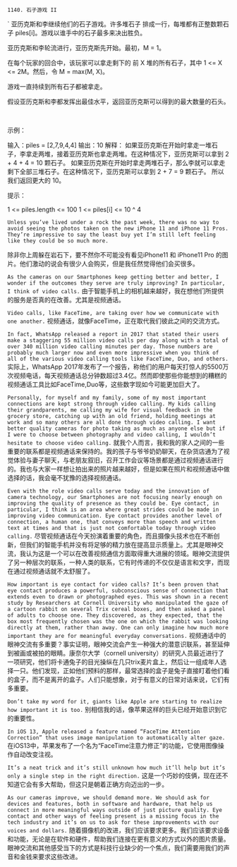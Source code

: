 `1140. 石子游戏 II`

`
亚历克斯和李继续他们的石子游戏。许多堆石子 排成一行，每堆都有正整数颗石子 piles[i]。游戏以谁手中的石子最多来决出胜负。

亚历克斯和李轮流进行，亚历克斯先开始。最初，M = 1。

在每个玩家的回合中，该玩家可以拿走剩下的 前 X 堆的所有石子，其中 1 <= X <= 2M。然后，令 M = max(M, X)。

游戏一直持续到所有石子都被拿走。

假设亚历克斯和李都发挥出最佳水平，返回亚历克斯可以得到的最大数量的石头。

 

示例：

输入：piles = [2,7,9,4,4]
输出：10
解释：
如果亚历克斯在开始时拿走一堆石子，李拿走两堆，接着亚历克斯也拿走两堆。在这种情况下，亚历克斯可以拿到 2 + 4 + 4 = 10 颗石子。
如果亚历克斯在开始时拿走两堆石子，那么李就可以拿走剩下全部三堆石子。在这种情况下，亚历克斯可以拿到 2 + 7 = 9 颗石子。
所以我们返回更大的 10。
 

提示：

1 <= piles.length <= 100
1 <= piles[i] <= 10 ^ 4



`Unless you’ve lived under a rock the past week, there was no way to avoid seeing the photos taken on the new iPhone 11 and iPhone 11 Pros. They’re impressive to say the least buy yet I’m still left feeling like they could be so much more.`

除非你上周躲在岩石下，要不然你不可能没有看见iPhone11 和 iPhone11 Pro 的图片。他们激动的说会有很少人会购买，但是我任然觉得他们会买很多。

`As the cameras on our Smartphones keep getting better and better, I wonder if the outcomes they serve are truly improving? In particular, I think of video calls.`
由于智能手机上的相机越来越好，我在想他们所提供的服务是否真的在改善。尤其是视频通话。

`Video calls, like FaceTime, are taking over how we communicate with one another.`
视频通话，就像FaceTime，正在取代我们彼此之间的交流方式。

`In fact, WhatsApp released a report in 2017 that stated their users make a staggering 55 million video calls per day along with a total of over 340 million video calling minutes per day. Those numbers are probably much larger now and even more impressive when you think of all of the various video calling tools like FaceTime, Duo, and others.`
实际上，WhatsApp 2017年发布了一个报告，称他们的用户每天打惊人的5500万次视频电话，每天视频通话总分钟数超过3.4亿。然而即使那些你能想到的糟糕的视频通话工具比如FaceTime,Duo等，这些数字现如今可能更加巨大了。

`Personally, for myself and my family, some of my most important connections are kept strong through video calling. My kids calling their grandparents, me calling my wife for visual feedback in the grocery store, catching up with an old friend, holding meetings at work and so many others are all done through video calling. I want better quality cameras for photo taking as much as anyone else but if I were to choose between photography and video calling, I wouldn’t hesitate to choose video calling.`
就我个人而言，我和我的家人之间的一些重要的联系都是视频通话来保持的。我的孩子与爷爷奶奶聊天，在杂货店通为了视觉体验与妻子聊天，与老朋友叙旧，召开工作会议等场景都是通过视频通话进行的。我也与大家一样想让拍出来的照片越来越好，但是如果在照片和视频通话中做选择的话，我会毫不犹豫的选择视频通话。

`Even with the role video calls serve today and the innovation of camera technology, our Smartphones are not focusing nearly enough on improving the quality of presence as they could be. Eye contact, in particular, I think is an area where great strides could be made in improving video communication. Eye contact provides another level of connection, a human one, that conveys more than speech and written text at times and that is just not comfortable today through video calling.`
尽管视频通话在今天扮演着重要的角色，而且摄像头技术也在不断创新，但我们的智能手机并没有将足够的精力放在提高显示质量上。尤其是眼神交流，我认为这是一个可以在改善视频通信方面取得重大进展的领域。眼神交流提供了另一种层次的联系，一种人类的联系，它有时传递的不仅仅是语言和文字，而现在通过视频通话就不太舒服了。

`How important is eye contact for video calls? It’s been proven that eye contact produces a powerful, subconscious sense of connection that extends even to drawn or photographed eyes. This was shown in a recent study by Researchers at Cornell University who manipulated the gaze of a cartoon rabbit on several Trix cereal boxes, and then asked a panel of adults to choose one. They discovered, as they expected, that the box most frequently chosen was the one on which the rabbit was looking directly at them, rather than away. One can only imagine how much more important they are for meaningful everyday conversations.`
视频通话中的眼神交流有多重要？事实证明，眼神交流会产生一种强大的潜意识联系，甚至延伸到被画或被拍的眼睛。康奈尔大学（cornell university）的研究人员最近进行了一项研究，他们将卡通兔子的目光操纵在几只trix麦片盒上，然后让一组成年人选择一只。他们发现，正如他们预料的那样，最常选择的盒子是兔子直接盯着他们看的盒子，而不是离开的盒子。人们只能想象，对于有意义的日常对话来说，它们有多重要。

`Don’t take my word for it, giants like Apple are starting to realize how important it is too.`
别相信我的话，像苹果这样的巨头已经开始意识到它的重要性。

`In iOS 13, Apple released a feature named “FaceTime Attention Correction” that uses image manipulation to automatically alter gaze.`
在iOS13中，苹果发布了一个名为“FaceTime注意力修正”的功能，它使用图像操作自动改变注视。

`It’s a neat trick and it’s still unknown how much it’ll help but it’s only a single step in the right direction.`
这是一个巧妙的伎俩，现在还不知道它会有多大帮助，但这只是朝着正确方向迈出的一步。

`As our cameras improve, we should demand more. We should ask for devices and features, both in software and hardware, that help us connect in more meaningful ways outside of just picture quality. Eye contact and other ways of feeling present is a missing focus in the tech industry and it’s on us to ask for these improvements with our voices and dollars.`
随着摄像机的改进，我们应该要求更多。我们应该要求设备和功能，无论是在软件和硬件，帮助我们连接在更有意义的方式以外的图片质量。眼神交流和其他感受当下的方式是科技行业缺少的一个焦点，我们需要用我们的声音和金钱来要求这些改进。
